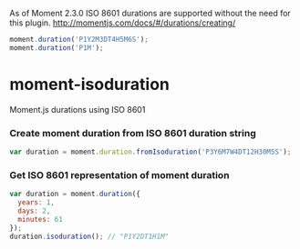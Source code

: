 As of Moment 2.3.0 ISO 8601 durations are supported without the need for this plugin.
http://momentjs.com/docs/#/durations/creating/
```js
moment.duration('P1Y2M3DT4H5M6S');
moment.duration('P1M');
```

moment-isoduration
==================


Moment.js durations using ISO 8601

### Create moment duration from ISO 8601 duration string
```javascript
var duration = moment.duration.fromIsoduration('P3Y6M7W4DT12H30M5S');
```

### Get ISO 8601 representation of moment duration
```javascript
var duration = moment.duration({
  years: 1,
  days: 2,
  minutes: 61
});
duration.isoduration(); // "P1Y2DT1H1M"
```
